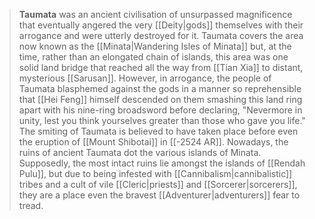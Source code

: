 ---
---

> **Taumata** was an ancient civilisation of unsurpassed magnificence that eventually angered the very [[Deity|gods]] themselves with their arrogance and were utterly destroyed for it. Taumata covers the area now known as the [[Minata|Wandering Isles of Minata]] but, at the time, rather than an elongated chain of islands, this area was one solid land bridge that reached all the way from [[Tian Xia]] to distant, mysterious [[Sarusan]]. However, in arrogance, the people of Taumata blasphemed against the gods in a manner so reprehensible that [[Hei Feng]] himself descended on them smashing this land ring apart with his nine-ring broadsword before declaring, "Nevermore in unity, lest you think yourselves greater than those who gave you life."
> The smiting of Taumata is believed to have taken place before even the eruption of [[Mount Shibotai]] in [[-2524 AR]]. Nowadays, the ruins of ancient Taumata dot the various islands of Minata. Supposedly, the most intact ruins lie amongst the islands of [[Rendah Pulu]], but due to being infested with [[Cannibalism|cannibalistic]] tribes and a cult of vile [[Cleric|priests]] and [[Sorcerer|sorcerers]], they are a place even the bravest [[Adventurer|adventurers]] fear to tread.








